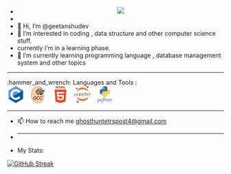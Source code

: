 - <div id="header" align="center">
    <img src="https://media.giphy.com/media/M9gbBd9nbDrOTu1Mqx/giphy.gif" width="150">
  </div>
- 
- 👋 Hi, I’m @geetanshudev
- 👀 I’m interested in coding , data structure and other computer science stuff.
- currently i'm in a learning phase.
- 🌱 I’m currently learning programming language , database management system and other topics  

<hr>
:hammer_and_wrench: Languages and Tools :
<div>
    <img src="https://github.com/devicons/devicon/blob/master/icons/c/c-original.svg" title="C" alt="C Language" width="40" height="40"> &nbsp;
    <img src="https://github.com/devicons/devicon/blob/master/icons/gcc/gcc-original.svg" title="C" alt="gcc" width="40" height="40"> &nbsp;
     <img src="https://github.com/devicons/devicon/blob/master/icons/html5/html5-plain-wordmark.svg" title="HTML 5 " alt="html5" width="40" height="40"> &nbsp;
     <img src="https://github.com/devicons/devicon/blob/master/icons/jupyter/jupyter-original-wordmark.svg" title="jupyter" alt="jupyter" width="40" height="40"> &nbsp;
     <img src="https://github.com/devicons/devicon/blob/master/icons/python/python-original-wordmark.svg" title="Python" alt="python language" width="40" height="40"> &nbsp;
     
</div>
<hr>

- 📫 How to reach me ghosthuntetrspost4@gmail.com
- <hr>
- My Stats:

[![GitHub Streak](http://github-readme-streak-stats.herokuapp.com?user=@geetanshudev&theme=dark&background=000000)](https://git.io/streak-stats)

<!---
geetanshudev/geetanshudev is a ✨ special ✨ repository because its `README.md` (this file) appears on your GitHub profile.
You can click the Preview link to take a look at your changes.
--->
